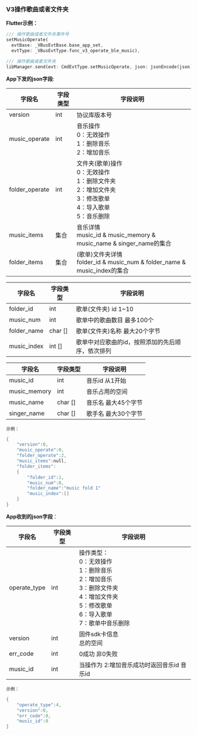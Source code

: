 ### V3操作歌曲或者文件夹


**Flutter示例：**

```dart
/// 操作歌曲或者文件夹事件号
setMusicOperate(
  evtBase: _VBusEvtBase.base_app_set,
  evtType: _VBusEvtType.func_v3_operate_ble_music),

/// 操作歌曲或者文件夹
libManager.send(evt: CmdEvtType.setMusicOperate, json: jsonEncode(json));
```



**App下发的json字段**:

| 字段名         | 字段类型 | 字段说明                                                     |
| -------------- | -------- | ------------------------------------------------------------ |
| version        | int      | 协议库版本号                                                 |
| music_operate  | int      | 音乐操作<br />0：无效操作<br />1：删除音乐<br />2：增加音乐  |
| folder_operate | int      | 文件夹(歌单)操作<br />0：无效操作<br />1：删除文件夹<br />2：增加文件夹<br />3：修改歌单 <br />4：导入歌单 <br />5：音乐删除 |
| music_items    | 集合     | 音乐详情<br />music_id & music_memory & music_name & singer_name的集合 |
| folder_items   | 集合  | (歌单)文件夹详情<br />folder_id & music_num & folder_name & music_index的集合 |

| 字段名      | 字段类型 | 字段说明                                         |
| ----------- | -------- | ------------------------------------------------ |
| folder_id   | int      | 歌单(文件夹) id 1~10                             |
| music_num   | int      | 歌单中的歌曲数目 最多100个                       |
| folder_name | char []  | 歌单(文件夹)名称 最大20个字节                    |
| music_index | int []   | 歌单中对应歌曲的id，按照添加的先后顺序，依次排列 |

| 字段名       | 字段类型 | 字段说明            |
| ------------ | -------- | ------------------- |
| music_id     | int      | 音乐id 从1开始      |
| music_memory | int      | 音乐占用的空间      |
| music_name   | char []  | 音乐名 最大45个字节 |
| singer_name  | char []  | 歌手名 最大30个字节 |

`示例：`

```c
{
    "version":0,
    "music_operate":0,
    "folder_operate":2,
    "music_items":null,
    "folder_items":
    {
        "folder_id":1,
        "music_num":0,
        "folder_name":"music fold 1"
        "music_index":[]
    }
}
```

**App收到的json字段**：

| 字段名       | 字段类型 | 字段说明                                                     |
| ------------ | -------- | ------------------------------------------------------------ |
| operate_type | int      | 操作类型：<br />0：无效操作<br />1：删除音乐<br />2：增加音乐<br />3：删除文件夹<br />4：增加文件夹<br />5：修改歌单  <br />6：导入歌单<br />7：歌单中音乐删除 |
| version      | int      | 固件sdk卡信息<br />总的空间                                  |
| err_code     | int      | 0成功 非0失败                                                |
| music_id     | int      | 当操作为 2:增加音乐成功时返回音乐id  音乐id                  |

`示例：`

```c
{
    "operate_type":4,
    "version":0,
    "err_code":0,
    "music_id":0
}
```
